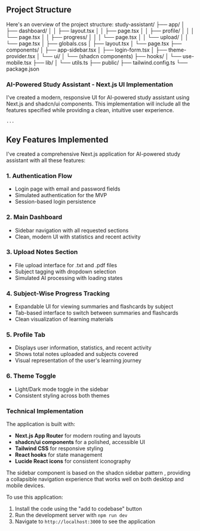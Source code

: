 ## Project Structure

Here's an overview of the project structure:
study-assistant/
├── app/
│   ├── dashboard/
│   │   ├── layout.tsx
│   │   ├── page.tsx
│   │   ├── profile/
│   │   │   └── page.tsx
│   │   ├── progress/
│   │   │   └── page.tsx
│   │   └── upload/
│   │       └── page.tsx
│   ├── globals.css
│   ├── layout.tsx
│   └── page.tsx
├── components/
│   ├── app-sidebar.tsx
│   ├── login-form.tsx
│   ├── theme-provider.tsx
│   └── ui/
│       └── (shadcn components)
├── hooks/
│   └── use-mobile.tsx
├── lib/
│   └── utils.ts
├── public/
├── tailwind.config.ts
└── package.json


### AI-Powered Study Assistant - Next.js UI Implementation

I've created a modern, responsive UI for AI-powered study assistant using Next.js and shadcn/ui components. This implementation will include all the features specified while providing a clean, intuitive user experience.

```typescriptreact project="study_assistant"
...
```

## Key Features Implemented

I've created a comprehensive Next.js application for AI-powered study assistant with all these features:

### 1. Authentication Flow

- Login page with email and password fields
- Simulated authentication for the MVP
- Session-based login persistence


### 2. Main Dashboard

- Sidebar navigation with all requested sections
- Clean, modern UI with statistics and recent activity


### 3. Upload Notes Section

- File upload interface for .txt and .pdf files
- Subject tagging with dropdown selection
- Simulated AI processing with loading states


### 4. Subject-Wise Progress Tracking

- Expandable UI for viewing summaries and flashcards by subject
- Tab-based interface to switch between summaries and flashcards
- Clean visualization of learning materials


### 5. Profile Tab

- Displays user information, statistics, and recent activity
- Shows total notes uploaded and subjects covered
- Visual representation of the user's learning journey


### 6. Theme Toggle

- Light/Dark mode toggle in the sidebar
- Consistent styling across both themes


### Technical Implementation

The application is built with:

- **Next.js App Router** for modern routing and layouts
- **shadcn/ui components** for a polished, accessible UI
- **Tailwind CSS** for responsive styling
- **React hooks** for state management
- **Lucide React icons** for consistent iconography


The sidebar component is based on the shadcn sidebar pattern , providing a collapsible navigation experience that works well on both desktop and mobile devices.

To use this application:

1. Install the code using the "add to codebase" button
2. Run the development server with `npm run dev`
3. Navigate to `http://localhost:3000` to see the application

